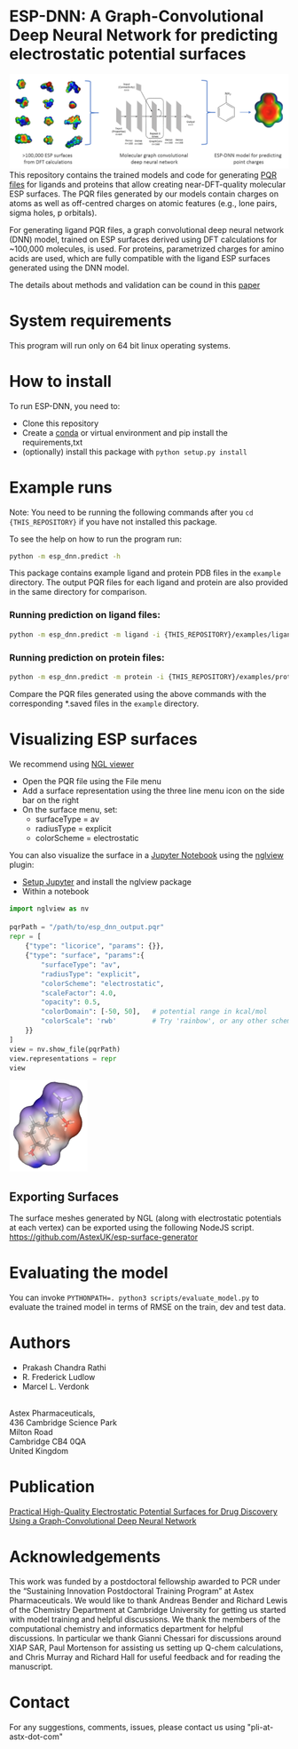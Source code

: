 # ESP-DNN: A Graph-Convolutional Deep Neural Network for predicting electrostatic potential surfaces
![TOC](aux/toc.png)
<br>This repository contains the trained models and code for generating [PQR files](https://apbs-pdb2pqr.readthedocs.io/en/latest/formats/pqr.html)
for ligands and proteins that allow creating near-DFT-quality molecular ESP surfaces.
The PQR files generated by our models contain charges on atoms
as well as off-centred charges on atomic features (e.g., lone pairs, sigma holes, p orbitals).

For generating ligand PQR files, a graph convolutional deep neural network (DNN)
model, trained on ESP surfaces derived using DFT calculations for ~100,000
molecules, is used. For proteins, parametrized charges for amino acids are
used, which are fully compatible with the ligand ESP surfaces generated using
the DNN model.

The details about methods and validation can be cound in this [paper](https://pubs.acs.org/doi/full/10.1021/acs.jmedchem.9b01129)

# System requirements
This program will run only on 64 bit linux operating systems.

# How to install
To run ESP-DNN, you need to:
* Clone this repository
* Create a [conda](https://www.anaconda.com/distribution/) or virtual environment and pip install the requirements,txt
* (optionally) install this package with ```python setup.py install```

# Example runs
Note: You need to be running the following commands after you
```cd {THIS_REPOSITORY}``` if you have not installed this package.

To see the help on how to run the program run:
```bash
python -m esp_dnn.predict -h
```

This package contains example ligand and protein PDB files in the ```example```
directory. The output PQR files for each ligand and protein are also provided
in the same directory for comparison.

### Running prediction on ligand files:
```bash
python -m esp_dnn.predict -m ligand -i {THIS_REPOSITORY}/examples/ligands
```

### Running prediction on protein files:
```bash
python -m esp_dnn.predict -m protein -i {THIS_REPOSITORY}/examples/proteins
```

Compare the PQR files generated using the above commands with the corresponding
*.saved files in the ```example``` directory.

# Visualizing ESP surfaces
We recommend using [NGL viewer](http://nglviewer.org/ngl/)
* Open the PQR file using the File menu
* Add a surface representation using the three line menu icon on the side bar
  on the right
* On the surface menu, set:
    * surfaceType = av
    * radiusType = explicit
    * colorScheme = electrostatic
    
You can also visualize the surface in a [Jupyter Notebook](https://jupyter.org/) using the [nglview](https://github.com/arose/nglview) plugin:
* [Setup Jupyter](https://jupyter.org/install) and install the nglview package
* Within a notebook

```python
import nglview as nv

pqrPath = "/path/to/esp_dnn_output.pqr"
repr = [
    {"type": "licorice", "params": {}},
    {"type": "surface", "params":{
        "surfaceType": "av",
        "radiusType": "explicit",
        "colorScheme": "electrostatic",
        "scaleFactor": 4.0,
        "opacity": 0.5,
        "colorDomain": [-50, 50],   # potential range in kcal/mol
        "colorScale": 'rwb'         # Try 'rainbow', or any other scheme from ngl
    }}
]
view = nv.show_file(pqrPath)
view.representations = repr
view
```
![nglview-example](aux/nglview-example.png)

## Exporting Surfaces

The surface meshes generated by NGL (along with electrostatic potentials at each vertex) can be exported using the following NodeJS script.
https://github.com/AstexUK/esp-surface-generator


# Evaluating the model
You can invoke ```PYTHONPATH=. python3 scripts/evaluate_model.py``` to evaluate the trained model in terms of RMSE on the train, dev and test data.

# Authors
* Prakash Chandra Rathi
* R. Frederick Ludlow
* Marcel L. Verdonk
<p>
<br>Astex Pharmaceuticals,
<br>436 Cambridge Science Park
<br>Milton Road
<br>Cambridge CB4 0QA
<br>United Kingdom
</p>

# Publication
[Practical High-Quality Electrostatic Potential Surfaces for Drug Discovery Using a Graph-Convolutional Deep Neural Network](https://pubs.acs.org/doi/full/10.1021/acs.jmedchem.9b01129)


# Acknowledgements
This work was funded by a postdoctoral fellowship awarded to PCR under the “Sustaining Innovation Postdoctoral Training Program” at Astex Pharmaceuticals. We would like to thank Andreas Bender and Richard Lewis of the Chemistry Department at Cambridge University for getting us started with model training and helpful discussions. We thank the members of the computational chemistry and informatics department for helpful discussions. In particular we thank Gianni Chessari for discussions around XIAP SAR, Paul Mortenson for assisting us setting up Q-chem calculations, and Chris Murray and Richard Hall for useful feedback and for reading the manuscript.

# Contact
For any suggestions, comments, issues, please contact us using "pli-at-astx-dot-com"
